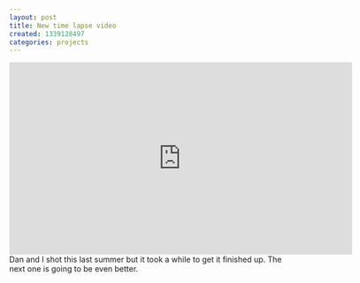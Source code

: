 ```yaml
---
layout: post
title: New time lapse video
created: 1339128497
categories: projects
---
```

<iframe src="http://player.vimeo.com/video/43552754?title=0&amp;byline=0&amp;portrait=0" width="620" height="348" frameborder="0" webkitAllowFullScreen mozallowfullscreen allowFullScreen></iframe>
Dan and I shot this last summer but it took a while to get it finished up. The next one is going to be even better.
